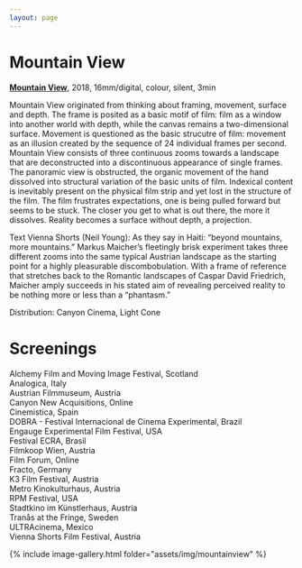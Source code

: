 ```yaml
---
layout: page
---
```


# Mountain View

<strong><b><a href="https://vimeo.com/608215165" rel="noopener noreferrer" target="_blank">Mountain View</a></b></strong>, 2018, 16mm/digital, colour, silent, 3min <br>

Mountain View originated from thinking about framing, movement, surface and depth. The frame is posited as a basic motif of film: film as a window into another world with depth, while the canvas remains a two-dimensional surface. Movement is questioned as the basic strucutre of film: movement as an illusion created by the sequence of 24 individual frames per second. Mountain View consists of three continuous zooms towards a landscape that are deconstructed into a discontinuous appearance of single frames. The panoramic view is obstructed, the organic movement of the hand dissolved into structural variation of the basic units of film. Indexical content is inevitably present on the physical film strip and yet lost in the structure of the film. The film frustrates expectations, one is being pulled forward but seems to be stuck. The closer you get to what is out there, the more it dissolves. Reality becomes a surface without depth, a projection.

Text Vienna Shorts (Neil Young): As they say in Haiti: “beyond mountains, more mountains.” Markus Maicher’s fleetingly brisk experiment takes three different zooms into the same typical Austrian landscape as the starting point for a highly pleasurable discombobulation. With a frame of reference that stretches back to the Romantic landscapes of Caspar David Friedrich, Maicher amply succeeds in his stated aim of revealing perceived reality to be nothing more or less than a “phantasm.”

Distribution: Canyon Cinema, Light Cone

# Screenings

Alchemy Film and Moving Image Festival, Scotland<br>
Analogica, Italy<br>
Austrian Filmmuseum, Austria<br>
Canyon New Acquisitions, Online<br>
Cinemistica, Spain<br>
DOBRA - Festival Internacional de Cinema Experimental, Brazil<br>
Engauge Experimental Film Festival, USA<br>
Festival ECRA, Brasil<br>
Filmkoop Wien, Austria<br>
Film Forum, Online<br>
Fracto, Germany<br>
K3 Film Festival, Austria<br>
Metro Kinokulturhaus, Austria<br>
RPM Festival, USA<br>
Stadtkino im Künstlerhaus, Austria<br>
Tranås at the Fringe, Sweden<br>
ULTRAcinema, Mexico<br>
Vienna Shorts Film Festival, Austria<br>

{% include image-gallery.html folder="assets/img/mountainview" %}

<!--
<ul>
{% for image in site.static_files %}
    {% if image.path contains 'assets/img/mountainview' %}
<a class="img" href="{{ image.path }}"><img title="" src="{{ image.path }}"/></a>
    {% endif %}
{% endfor %}
</ul>
-->